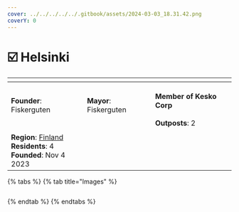 ```yaml
---
cover: ../../../../../.gitbook/assets/2024-03-03_18.31.42.png
coverY: 0
---
```


# ☑️ Helsinki

<table data-view="cards"><thead><tr><th></th><th></th><th></th></tr></thead><tbody><tr><td><strong>Founder</strong>: Fiskerguten</td><td><strong>Mayor</strong>: Fiskerguten</td><td><br><strong>Member of Kesko Corp</strong><br><br><strong>Outposts</strong>: 2</td></tr><tr><td><img src="../../../../../.gitbook/assets/Helsinki500.png" alt="" data-size="original"></td><td></td><td></td></tr><tr><td><strong>Region</strong>: <a href="../">Finland</a><br><strong>Residents</strong>: 4<br><strong>Founded</strong>: Nov 4 2023</td><td></td><td></td></tr></tbody></table>

{% tabs %}
{% tab title="Images" %}
<figure><img src="../../../../../.gitbook/assets/2023-12-02_20.15.19.png" alt=""><figcaption></figcaption></figure>
{% endtab %}
{% endtabs %}
